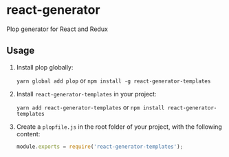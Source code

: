 # react-generator
Plop generator for React and Redux

## Usage
1. Install plop globally:

    `yarn global add plop` or `npm install -g react-generator-templates`
2. Install `react-generator-templates` in your project:
   
   `yarn add react-generator-templates` or `npm install react-generator-templates `
3. Create a `plopfile.js` in the root folder of your project, with the following content:
    ```javascript
    module.exports = require('react-generator-templates');
    ```
